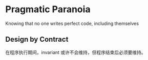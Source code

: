 # Pragmatic Paranoia

Knowing that no one writes perfect
code, including themselves

## Design by Contract

在程序执行期间，invariant 或许不会维持，但程序结束后必须要维持。